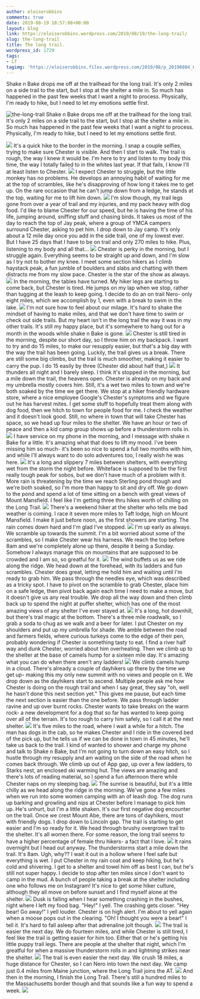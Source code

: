 ```yaml
---
author: eloiserobbins
comments: true
date: 2019-08-19 18:57:08+00:00
layout: blog
link: https://eloiserobbins.wordpress.com/2019/08/19/the-long-trail/
slug: the-long-trail
title: The long trail.
wordpress_id: 1729
tags:
- LT
tagimg: 'https://eloiserobbins.files.wordpress.com/2019/08/p_20190804_070508_vhdr_auto_hp2552120280468959516.jpg'
---
```


Shake n Bake drops me off at the trailhead for the long trail. It's only 2 miles on a side trail to the start, but I stop at the shelter a mile in. So much has happened in the past few weeks that I want a night to process. Physically, I'm ready to hike, but I need to let my emotions settle first.


![the-long-trail](https://eloiserobbins.files.wordpress.com/2019/08/p_20190804_070508_vhdr_auto_hp2552120280468959516.jpg)
Shake n Bake drops me off at the trailhead for the long trail. It's only 2 miles on a side trail to the start, but I stop at the shelter a mile in. So much has happened in the past few weeks that I want a night to process. Physically, I'm ready to hike, but I need to let my emotions settle first.

![](https://eloiserobbins.files.wordpress.com/2019/08/p_20190804_070925_vhdr_auto_hp5738221002912883052.jpg)
It's a quick hike to the border in the morning. I snap a couple selfies, trying to make sure Chester is visible. And then I start to walk. The trail is rough, the way I knew it would be. I'm here to try and listen to my body this time, the way I totally failed to in the whites last year. If that fails, I know I'll at least listen to Chester.
![](https://eloiserobbins.files.wordpress.com/2019/08/p_20190804_103042_vhdr_auto_hp3671725059925299373.jpg)
I expect Chester to struggle, but the little monkey has no problems. He develops an annoying habit of waiting for me at the top of scrambles, like he's disapproving of how long it takes me to get up. On the rare occasion that he can't jump down from a ledge, he stands at the top, waiting for me to lift him down.
![](https://eloiserobbins.files.wordpress.com/2019/08/p_20190804_142833_vhdr_auto_hp9078970311834610813.jpg)
I'm slow though, my trail legs gone from over a year of trail and my injuries, and my pack heavy with dog food. I'd like to blame Chester for our speed, but he is having the time of his life, jumping around, sniffing stuff and chasing birds. It takes us most of the day to reach the top of Jay peak, where a group of YMCA campers surround Chester, asking to pet him. I drop down to Jay camp. It's only about a 12 mile day once you add in the side trail, one of my lowest ever. But I have 25 days that I have to be on trail and only 270 miles to hike. Plus, listening to my body and all that...
![](https://eloiserobbins.files.wordpress.com/2019/08/p_20190804_1623057742733016605460384.jpg)
Chester is perky in the morning, but I struggle again. Everything seems to be straight up and down, and I'm slow as I try not to bother my knee. I meet some section hikers as I climb haystack peak, a fun jumble of boulders and slabs and chatting with them distracts me from my slow pace. Chester is the star of the show as always.
![](https://eloiserobbins.files.wordpress.com/2019/08/p_20190807_113901_vhdr_auto_hp9051896297460501080.jpg)
In the morning, the tables have turned. My hiker legs are starting to come back, but Chester is tired. He jumps on my lap when we stop, rather than tugging at the leash to keep going. I decide to do an on trail Nero- only eight miles, which we accomplish by 1, even with a break to swim in the lake.
![](https://eloiserobbins.files.wordpress.com/2019/08/p_20190809_143924_vhdr_auto_hp6278017060965823276.jpg)
I'm not sure how to feel about our milage. It's hard to shake the mindset of having to make miles, and that we don't have time to swim or check out side trails. But my heart isn't in the long trail the way it was in my other trails. It's still my happy place, but it's somewhere to hang out for a month in the woods while shake n Bake is gone.
![](https://eloiserobbins.files.wordpress.com/2019/08/p_20190810_095409_vhdr_auto3940257241005143194.jpg)
Chester is still tired in the morning, despite our short day, so I throw him on my backpack. I want to try and do 15 miles, to make our resupply easier, but that's a big day with the way the trail has been going. Luckily, the trail gives us a break. There are still some big climbs, but the trail is much smoother, making it easier to carry the pup. I do 15 easily by three (Chester did about half that,)
![](https://eloiserobbins.files.wordpress.com/2019/08/p_20190811_081624_vhdr_auto5126108261620945001.jpg)
It thunders all night and I barely sleep. I think it's stopped in the morning, but a mile down the trail, the heavens open. Chester is already on my back and my umbrella mostly covers him. Still, it's a wet two miles to town and we're both soaked by the time we get there. We stop at a hiker friendly hardware store, where a nice employee Google's Chester's symptoms and we figure out he has harvest mites. I get some stuff to hopefully treat them along with dog food, then we hitch to town for people food for me. I check the weather and it doesn't look good. Still, no where in town that will take Chester has space, so we head up four miles to the shelter. We have an hour or two of peace and then a kid camp group shows up before a thunderstorm rolls in.
![](https://eloiserobbins.files.wordpress.com/2019/08/p_20190811_083000_vhdr_auto1134056531963870097.jpg)
I have service on my phone in the morning, and I message with shake n Bake for a little. It's amazing what that does to lift my mood. I've been missing him so much- it's been so nice to spend a full two months with him, and while I'll always want to do solo adventures too, I really wish he was here.
![](https://eloiserobbins.files.wordpress.com/2019/08/p_20190811_083025_vhdr_auto_hp4391722256767205497.jpg)
It's a long and slippery 7 miles between shelters, with everything wet from the storm the night before. Whiteface is supposed to be the first really tough peak for sobos, but we don't have much of a problem with it. More rain is threatening by the time we reach Sterling pond though and we're both soaked, so I'm more than happy to sit and dry off. We go down to the pond and spend a lot of time sitting on a bench with great views of Mount Mansfield. I feel like I'm getting three thru hikes worth of chilling on the Long Trail.
![](https://eloiserobbins.files.wordpress.com/2019/08/p_20190811_084031_vhdr_auto_hp3917312524409940012.jpg)
There's a weekend hiker at the shelter who tells me bad weather is coming. I race it seven more miles to Taft lodge, high on Mount Mansfield. I make it just before noon, as the first showers are starting. The rain comes down hard and I'm glad I've stopped.
![](https://eloiserobbins.files.wordpress.com/2019/08/p_20190811_094816_vhdr_auto2878619760416397819.jpg)
I'm up early as always. We scramble up towards the summit. I'm a bit worried about some of the scrambles, so I make Chester wear his harness. We reach the top before 8am and we're completely alone up there, despite it being a Sunday. Somehow I always manage this on mountains that are supposed to be crowded and I am so, so greatful for it.
![](https://eloiserobbins.files.wordpress.com/2019/08/p_20190811_140544_vhdr_auto_hp1372372624506333401.jpg)
The wind buffets us as we ride along the ridge. We head down at the forehead, with its ladders and fun scrambles. Chester does great, letting me hold him and waiting until I'm ready to grab him. We pass through the needles eye, which was described as a tricky spot. I have to pivot on the scramble to grab Chester, place him on a safe ledge, then pivot back again each time I need to make a move, but it doesn't give us any real trouble. We drop all the way down and then climb back up to spend the night at puffer shelter, which has one of the most amazing views of any shelter I've ever stayed at.
![](https://eloiserobbins.files.wordpress.com/2019/08/p_20190811_175223_vhdr_auto_hp3591504732190186743.jpg)
It's a long, hot downhill, but there's trail magic at the bottom. There's a three mile roadwalk, so I grab a soda to chug as we walk and a beer for later. I put Chester on my shoulders and put up my umbrella for shade. We amble between the road and farmers fields, where curious turkeys come to the edge of their pen, probably wondering if Chester is something tasty to eat. I find a river half way and dunk Chester, worried about him overheating. Then we climb up to the shelter at the base of camels hump for a sixteen mile day. It's amazing what you can do when there aren't any ladders!
![](https://eloiserobbins.files.wordpress.com/2019/08/p_20190812_060438_vhdr_auto_hp1708662140601410531.jpg)
We climb camels hump in a cloud. There's already a couple of dayhikers up there by the time we get up- making this my only new summit with no views and people on it. We drop down as the dayhikers start to ascend. Multiple people ask me how Chester is doing on the rough trail and when I say great, they say "oh, well he hasn't done this next section yet." This gives me pause, but each time the next section is easier than the one before. We pass through ladder ravine and up over burnt rocks. Chester wants to take breaks on the warm rock- a new development for a dog that so far has wanted to keep going over all of the terrain. It's too rough to carry him safely, so I call it at the next shelter.
![](https://eloiserobbins.files.wordpress.com/2019/08/p_20190813_090418_vhdr_auto6077907558640001652.jpg)
It's five miles to the road, where I wait a while for a hitch. The man has dogs in the cab, so he makes Chester and I ride in the covered bed of the pick up, but he tells us if we can be done in town in 45 minutes, he'll take us back to the trail. I kind of wanted to shower and charge my phone and talk to Shake n Bake, but I'm not going to turn down an easy hitch, so I hustle through my resupply and am waiting on the side of the road when he comes back through. We climb up out of App gap, up over a few ladders, to Starks nest, an enclosed ski warming hut. The views are amazing and there's lots of reading material, so I spend a fun afternoon there while Chester naps on my sleeping bag.
![](https://eloiserobbins.files.wordpress.com/2019/08/p_20190813_0931246410694000316189202.jpg)
The sunrise is beautiful, but it's a little chilly as we head along the ridge in the morning. We've gone a few miles when we run into some women camping with an of leash dog. The dog runs up barking and growling and nips at Chester before I manage to pick him up. He's unhurt, but I'm a little shaken. It's our first negative dog encounter on the trail. Once we crest Mount Abe, there are tons of dayhikers, most with friendly dogs. I drop down to Lincoln gap. The trail is starting to get easier and I'm so ready for it. We head through brushy overgrown trail to the shelter. It's all women there. For some reason, the long trail seems to have a higher percentage of female thru hikers- a fact that I love.
![](https://eloiserobbins.files.wordpress.com/2019/08/p_20190814_133654_vhdr_auto_hp7117257500319911655.jpg)
It rains overnight but I head out anyway. The thunderstorms start a mile down the trail. It's 8am. Ugh, why?? I wait it out in a hollow where I feel safe but everything is wet. I put Chester in my rain coat and keep hiking, but he's cold and shivering. I get to a shelter and towel him off as best I can, but he's still not super happy. I decide to stop after ten miles since I don't want to camp in the mud. A bunch of people taking a break at the shelter including one who follows me on Instagram! It's nice to get some hiker culture, although they all move on before sunset and I find myself alone at the shelter.
![](https://eloiserobbins.files.wordpress.com/2019/08/p_20190815_060901_vhdr_auto_hp1065428185551330579.jpg)
Dusk is falling when I hear something crashing in the bushes, right where I left my food bag. "Hey!" I yell. The crashing gets closer. "Hey bear! Go away!" I yell louder. Chester is on high alert. I'm about to yell again when a moose pops out in the clearing. "Oh! I thought you were a bear!" I tell it. It's hard to fall asleep  after that adrenaline jolt though.
![](https://eloiserobbins.files.wordpress.com/2019/08/p_20190815_063703_vhdr_auto_hp7458011090904330318.jpg)
The trail is easier the next day. We do fourteen miles, and while Chester is still tired, I feel like the trail is getting easier for him too. Either that or he's getting his little puppy trail legs. There are people at the shelter that night, which I'm greatful for when a massive thunderstorm rolls in and lightning strikes near the shelter.
![](https://eloiserobbins.files.wordpress.com/2019/08/p_20190815_081830_vhdr_auto4662625219387946033.jpg)
The trail is even easier the next day. We crush 18 miles, a huge distance for Chester, so I can Nero into town the next day. We camp just 0.4 miles from Maine junction, where the Long Trail joins the AT.
![](https://eloiserobbins.files.wordpress.com/2019/08/p_20190815_103627_vhdr_auto_hp2501783957272125734.jpg)
And then in the morning, I finish the Long Trail. There's still a hundred miles to the Massachusetts border though and that sounds like a fun way to spend a week.
![](https://eloiserobbins.files.wordpress.com/2019/08/p_20190819_063611_vhdr_auto1390373942212193079.jpg)
